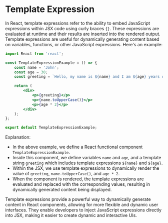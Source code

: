 # Template Expression

In React, template expressions refer to the ability to embed JavaScript expressions within JSX code using curly braces `{}`. These expressions are evaluated at runtime and their results are inserted into the rendered output. Template expressions are useful for dynamically generating content based on variables, functions, or other JavaScript expressions. Here's an example:

```jsx
import React from 'react';

const TemplateExpressionExample = () => {
    const name = 'John';
    const age = 30;
    const greeting = `Hello, my name is ${name} and I am ${age} years old.`;

    return (
        <div>
            <p>{greeting}</p>
            <p>{name.toUpperCase()}</p>
            <p>{age * 2}</p>
        </div>
    );
};

export default TemplateExpressionExample;
```

Explanation:

- In the above example, we define a React functional component `TemplateExpressionExample`.
- Inside this component, we define variables `name` and `age`, and a template string `greeting` which includes template expressions `${name}` and `${age}`.
- Within the JSX, we use template expressions to dynamically render the value of `greeting`, `name.toUpperCase()`, and `age * 2`.
- When the component is rendered, the template expressions are evaluated and replaced with the corresponding values, resulting in dynamically generated content being displayed.

Template expressions provide a powerful way to dynamically generate content in React components, allowing for more flexible and dynamic user interfaces. They enable developers to inject JavaScript expressions directly into JSX, making it easier to create dynamic and interactive UIs.